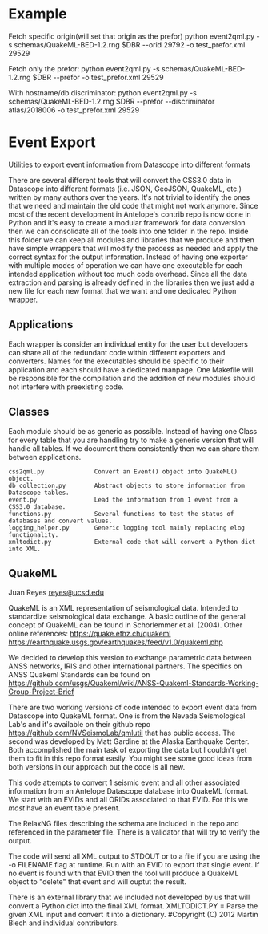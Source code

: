Example
======

Fetch specific origin(will set that origin as the prefor)
python event2qml.py -s schemas/QuakeML-BED-1.2.rng $DBR --orid 29792 -o test_prefor.xml 29529

Fetch only the prefor:
python event2qml.py -s schemas/QuakeML-BED-1.2.rng $DBR --prefor -o test_prefor.xml 29529

With hostname/db discriminator:
python event2qml.py -s schemas/QuakeML-BED-1.2.rng $DBR --prefor --discriminator atlas/2018006 -o test_prefor.xml 29529

Event Export
=======
Utilities to export event information from Datascope into different formats

There are several different tools that will convert the CSS3.0 data in Datascope
into different formats (i.e. JSON, GeoJSON, QuakeML, etc.) written by many authors
over the years. It's not trivial to identify the ones that we need and maintain the
old code that might not work anymore. Since most of the recent development in
Antelope's contrib repo is now done in Python and it's easy to create a modular
framework for data conversion then we can consolidate all of the tools into one
folder in the repo. Inside this folder we can keep all modules and libraries that
we produce and then have simple wrappers that will modify the process as needed and
apply the correct syntax for the output information. Instead of having one exporter
with multiple modes of operation we can have one executable for each intended application
without too much code overhead. Since all the data extraction and parsing is already
defined in the libraries then we just add a new file for each new format that we want
and one dedicated Python wrapper.

Applications
------------
Each wrapper is consider an individual entity for the user but developers can share
all of the redundant code within different exporters and converters. Names for the
executables should be specific to their application and each should have a dedicated
manpage. One Makefile will be responsible for the compilation and the addition of new
modules should not interfere with preexisting code.

Classes
-------
Each module should be as generic as possible. Instead of having one Class for every
table that you are handling try to make a generic version that will handle all tables.
If we document them consistently then we can share them between applications.

    css2qml.py              Convert an Event() object into QuakeML() object.
    db_collection.py        Abstract objects to store information from Datascope tables.
    event.py                Lead the information from 1 event from a CSS3.0 database.
    functions.py            Several functions to test the status of databases and convert values.
    logging_helper.py       Generic logging tool mainly replacing elog functionality.
    xmltodict.py            External code that will convert a Python dict into XML.


QuakeML
------
Juan Reyes
reyes@ucsd.edu

QuakeML is an XML representation of seismological data. Intended to standardize seismological
data exchange. A basic outline of the general concept of QuakeML can be found in
Schorlemmer et al. (2004). Other online references:
    https://quake.ethz.ch/quakeml
    https://earthquake.usgs.gov/earthquakes/feed/v1.0/quakeml.php

We decided to develop this version to exchange parametric data between ANSS networks,
IRIS and other international partners. The specifics on ANSS Quakeml Standards can be
found on https://github.com/usgs/Quakeml/wiki/ANSS-Quakeml-Standards-Working-Group-Project-Brief

There are two working versions of code intended to export event data from Datascope into
QuakeML format. One is from the Nevada Seismological Lab's and it's available on their
github repo https://github.com/NVSeismoLab/qmlutil that has public access. The second was
developed by Matt Gardine at the Alaska Earthquake Center. Both accomplished the main task
of exporting the data but I couldn't get them to fit in this repo format easily. You might
see some good ideas from both versions in our approach but the code is all new.

This code attempts to convert 1 seismic event and all other associated information from
an Antelope Datascope database into QuakeML format. We start with an EVIDs and all ORIDs
associated to that EVID. For this we *most* have an event table present.

The RelaxNG files describing the schema are included in the repo and referenced in the
parameter file. There is a validator that will try to verify the output.

The code will send all XML output to STDOUT or to a file if you are using the -o FILENAME
flag at runtime. Run with an EVID to export that single event. If no event is found with
that EVID then the tool will produce a QuakeML object to "delete" that event and will ouptut
the result.

There is an external library that we included not developed by us that will convert a Python
dict into the final XML format.
    XMLTODICT.PY = Parse the given XML input and convert it into a dictionary.
    #Copyright (C) 2012 Martin Blech and individual contributors.

